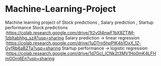 # Machine-Learning-Project
Machine learning project of  Stock predictions , Salary prediction , Startup performance 
Stock predictions :https://colab.research.google.com/drive/1t2y0l4nwF1bX8ZTIM-1zbltabhhg_szA?usp=sharing
Salary prediction -> linear regression :https://colab.research.google.com/drive/1uDTrn5hpPIK4b1OxX_1Z-GyfRb6aBZTa?usp=sharing
Startup performance -> logistic regression :https://colab.research.google.com/drive/1d7Gcl_ICNk2t3MV1Ho0mK4LFHmOOm6En?usp=sharing
